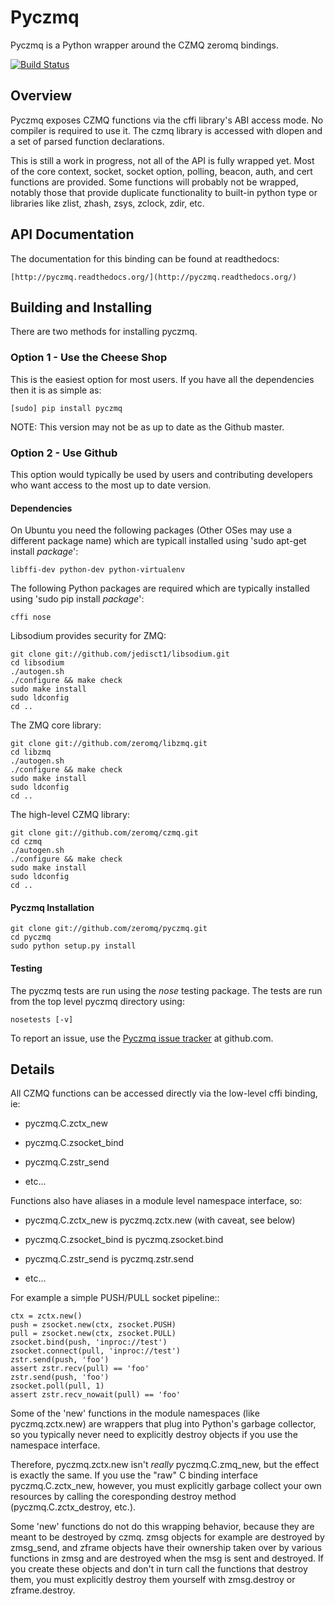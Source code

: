 # Pyczmq
Pyczmq is a Python wrapper around the CZMQ zeromq bindings.

[![Build Status](https://travis-ci.org/zeromq/pyczmq.png?branch=master)](https://travis-ci.org/zeromq/pyczmq)

## Overview

Pyczmq exposes CZMQ functions via the cffi library's ABI access mode.
No compiler is required to use it.  The czmq library is accessed with
dlopen and a set of parsed function declarations.

This is still a work in progress, not all of the API is fully wrapped
yet. Most of the core context, socket, socket option, polling, beacon,
auth, and cert functions are provided. Some functions will probably
not be wrapped, notably those that provide duplicate functionality to
built-in python type or libraries like zlist, zhash, zsys, zclock,
zdir, etc.

## API Documentation

The documentation for this binding can be found at readthedocs:

    [http://pyczmq.readthedocs.org/](http://pyczmq.readthedocs.org/)


## Building and Installing

There are two methods for installing pyczmq.

### Option 1 - Use the Cheese Shop

This is the easiest option for most users. If you have all the
dependencies then it is as simple as:

    [sudo] pip install pyczmq

NOTE: This version may not be as up to date as the Github master.


### Option 2 - Use Github

This option would typically be used by users and contributing
developers who want access to the most up to date version.


#### Dependencies

On Ubuntu you need the following packages (Other OSes may use a
different package name) which are typicall installed using 'sudo
apt-get install _package_':

    libffi-dev python-dev python-virtualenv

The following Python packages are required which are typically
installed using 'sudo pip install _package_':

    cffi nose

Libsodium provides security for ZMQ:

    git clone git://github.com/jedisct1/libsodium.git
    cd libsodium
    ./autogen.sh
    ./configure && make check
    sudo make install
    sudo ldconfig
    cd ..

The ZMQ core library:

    git clone git://github.com/zeromq/libzmq.git
    cd libzmq
    ./autogen.sh
    ./configure && make check
    sudo make install
    sudo ldconfig
    cd ..

The high-level CZMQ library:

    git clone git://github.com/zeromq/czmq.git
    cd czmq
    ./autogen.sh
    ./configure && make check
    sudo make install
    sudo ldconfig
    cd ..


#### Pyczmq Installation

    git clone git://github.com/zeromq/pyczmq.git
    cd pyczmq
    sudo python setup.py install


#### Testing

The pyczmq tests are run using the *nose* testing package. The tests
are run from the top level pyczmq directory using:

    nosetests [-v]

To report an issue, use the [Pyczmq issue
tracker](https://github.com/zeromq/pyczmq/issues) at github.com.

## Details

All CZMQ functions can be accessed directly via the low-level cffi
binding, ie:

  - pyczmq.C.zctx_new

  - pyczmq.C.zsocket_bind

  - pyczmq.C.zstr_send

  - etc...

Functions also have aliases in a module level namespace interface, so:

  - pyczmq.C.zctx_new is pyczmq.zctx.new (with caveat, see below)

  - pyczmq.C.zsocket_bind is pyczmq.zsocket.bind

  - pyczmq.C.zstr_send is pyczmq.zstr.send

  - etc...

For example a simple PUSH/PULL socket pipeline::

    ctx = zctx.new()
    push = zsocket.new(ctx, zsocket.PUSH)
    pull = zsocket.new(ctx, zsocket.PULL)
    zsocket.bind(push, 'inproc://test')
    zsocket.connect(pull, 'inproc://test')
    zstr.send(push, 'foo')
    assert zstr.recv(pull) == 'foo'
    zstr.send(push, 'foo')
    zsocket.poll(pull, 1)
    assert zstr.recv_nowait(pull) == 'foo'

Some of the 'new' functions in the module namespaces (like
pyczmq.zctx.new) are wrappers that plug into Python's garbage
collector, so you typically never need to explicitly destroy objects
if you use the namespace interface.

Therefore, pyczmq.zctx.new isn't *really* pyczmq.C.zmq_new, but the
effect is exactly the same.  If you use the "raw" C binding interface
pyczmq.C.zctx_new, however, you must explicitly garbage collect your
own resources by calling the coresponding destroy method
(pyczmq.C.zctx_destroy, etc.).

Some 'new' functions do not do this wrapping behavior, because they
are meant to be destroyed by czmq. zmsg objects for example are
destroyed by zmsg_send, and zframe objects have their ownership taken
over by various functions in zmsg and are destroyed when the msg is
sent and destroyed.  If you create these objects and don't in turn
call the functions that destroy them, you must explicitly destroy them
yourself with zmsg.destroy or zframe.destroy.

